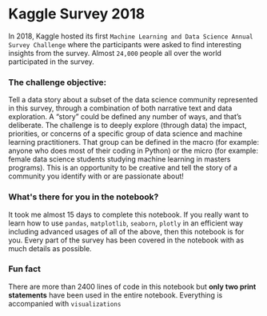 # Kaggle Survey 2018

In 2018, Kaggle hosted its first `Machine Learning and Data Science Annual Survey Challenge` where the participants were asked to
find interesting insights from the survey. Almost `24,000` people all over the world participated in the survey.

### The challenge objective: 
Tell a data story about a subset of the data science community represented in this survey, through a 
combination of both narrative text and data exploration. A “story” could be defined any number of ways, and that’s deliberate. 
The challenge is to deeply explore (through data) the impact, priorities, or concerns of a specific group of data science and 
machine learning practitioners. That group can be defined in the macro (for example: anyone who does most of their coding in 
Python) or the micro (for example: female data science students studying machine learning in masters programs).
This is an opportunity to be creative and tell the story of a community you identify with or are passionate about! 

### What's there for you in the notebook?
It took me almost 15 days to complete this notebook. If you really want to learn how to use `pandas`, `matplotlib`, `seaborn`, 
`plotly` in an efficient way including advanced usages of all of the above, then this notebook is for you. 
Every part of the survey has been covered in the notebook with as much details as possible. 

### Fun fact
There are more than 2400 lines of code in this notebook but **only two print statements** have been used in the entire notebook.
Everything is accompanied with `visualizations`
